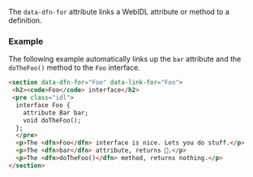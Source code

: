 The `data-dfn-for` attribute links a WebIDL attribute or method to a definition.   

### Example 
The following example automatically links up the `bar` attribute and the `doTheFoo()` method to the `Foo` interface. 

```HTML
<section data-dfn-for="Foo" data-link-for="Foo">
 <h2><code>Foo</code> interface</h2>
 <pre class="idl">
  interface Foo {
    attribute Bar bar;
    void doTheFoo();
  };
  </pre>
  <p>The <dfn>Foo</dfn> interface is nice. Lets you do stuff.</p>
  <p>The <dfn>bar</dfn> attribute, returns 🍺.</p>
  <p>The <dfn>doTheFoo()</dfn> method, returns nothing.</p>
</section>
```